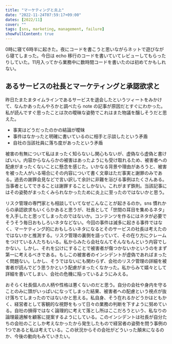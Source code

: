 ```yaml
---
title: "マーケティングと炎上"
date: "2022-11-24T07:59:17+09:00"
dates: [2022/11]
cover: ""
tags: [sns, marketing, management, failure]
showFullContent: true
---
```


0時に寝て6時半に起きた。夜にコードを書こうと思いながらネットで遊びながら寝てしまった。今日は echo 移行のコードを書いていてレビューしてもらったりしていた。11月入ってから業務中に数時間コードを書いたのは初めてかもしれない。

## あるサービスの社長とマーケティングと承認欲求と

昨日たまたまタイムラインであるサービスを退会したというツィートをみかけて、なんかあったんやろかと調べたら note の記事が原因だとすぐにわかった。私が読んですぐ思ったことは次の曖昧な姿勢でこれはまた物議を醸しそうだと思えた。

* 事実はどうだったのかの結論が曖昧
* 事件はなかったと明確に書いているのに相手と示談したという矛盾
* 自社の当該社員に落ち度があったという矛盾

被害の有無について私はまったく知らないし関心もないが、虚偽なら虚偽と書けばいい。内容からなんらかの被害はあったようにも受け取れるため、被害者への配慮がまったくないことに懸念を感じた。いかなる背景や理由があろうと、被害を被った人がいる場合にその内容について書く文章はただ事実と謝罪のみである。過去の謝罪会見などで言い訳して余計に非難を浴びる事例はたくさんある。当事者としてできることは謝罪することしかない。これがまず鉄則。当該記事にはその姿勢がまったくみられなかったために炎上に至ったのではないかと思う。

リスク管理の専門家とも相談していてなぜこんなことが起きるのか。sns 慣れからの承認欲求もいくらかあると思うが、社長として「世間の耳目を集めるネタ」を入手したと思ってしまったのではないか。コンテンツを作るにはネタが必要でそうそう毎日おもしろいネタなどない。今回の事件は滅多に起きる事件ではなく、マーケティング的におもしろいネタになるとそのサービスの社長は考えたのではないかと推測する。リスク管理の裏側を語っていて、その在り方にクレームをつけている人たちもいる。私からみたら会社なんてそんなもんという内容でしかない。しかし、それを公けにすることで被害者が傷つかないかというのをまず第一に考えるべきである。もしこの被害者のインシデントが虚偽であればまったく問題ない。しかし、そうではないにも関わらず、会社のリスク管理の詳細を被害者が読んでどう思うかという配慮がまったくなかった。私からみて嬉々として詳細を書いてしまい、会社の危機に陥っているようにみえる。

おそらく社長個人の人柄や性格は悪くないのだと思う。自分の会社や身内を守ることのみに頭がいっぱいになってしまった結果、被害者への配慮という視点が抜け落ちてしまったのではないかと思える。私自身、そう在れるかどうかはともかく、経営者として客観的な視野をもって日々の業務の判断を下すように努めている。自社の損得ではなく論理的に考えて落とし所はここだろうという、私なりの論理最適解を顧客に提案するようにしている。このインシデントは社長が自分たちの会社のことしか考えなかったから発生したもので経営者の姿勢を問う事例の1つであると私は考えている。この状況からその会社がどういった顛末になるのか、今後の動向もみていきたい。
